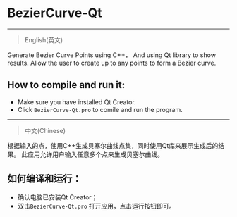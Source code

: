 BezierCurve-Qt
=============

--------------------------------------------------------------


> English(英文)

Generate Bezier Curve Points using C++， And using Qt library to show results.  Allow the user to create up to any points to form a Bezier curve. 

How to compile and run it:
--------------------------

- Make sure you have installed Qt Creator.
- Click `BezierCurve-Qt.pro` to comile and run the program.


--------------------------------------------------------------


> 中文(Chinese)

根据输入的点，使用C++生成贝塞尔曲线点集，同时使用Qt库来展示生成后的结果。 此应用允许用户输入任意多个点来生成贝塞尔曲线。

如何编译和运行：
--------------------------

- 确认电脑已安装Qt Creator；
- 双击`BezierCurve-Qt.pro` 打开应用，点击运行按钮即可。
